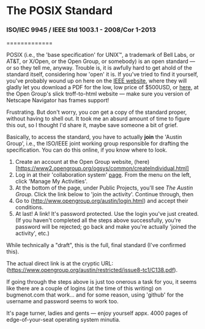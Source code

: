 # The POSIX Standard
### ISO/IEC 9945 / IEEE Std 1003.1 - 2008/Cor 1-2013
=============

POSIX (i.e., the 'base specification' for UNIX™, a trademark of Bell Labs, or
AT&T, or X/Open, or the Open Group, or somebody) is an open standard —
or so they tell me, anyway. Trouble is, it is awfully hard to get ahold of the
standard itself, considering how 'open' it is. If you've tried to find it yourself,
you've probably wound up on here on the [IEEE website](http://ieeexplore.ieee.org/xpl/articleDetails.jsp?arnumber=6506091), where
they will gladly let you download a PDF for the low, low price of $500USD,
or [here](http://pubs.opengroup.org/onlinepubs/9699919799), at the Open Group's slick troff-to-html website — make sure you version of Netscape Navigator has frames support!

Frustrating. But don't worry, you _can_ get a copy of the standard proper, without
having to shell out. It took me an absurd amount of time to figure this out, so I thought I'd share it, maybe save someone a bit of grief.

Basically, to access the standard, you have to actually **join** the 'Austin Group', i.e., the ISO/IEEE joint working group responsible for drafting the specification. You can do this online, if you know where to look.
1. Create an account at the Open Group website, (here)[https://www2.opengroup.org/ogsys/common/createIndividual.html]
2. Log in at their 'collaboration system' [page](https://collaboration.opengroup.org/operational/portal.php). From the menu on the left, click 'Manage My Activities'.
3. At the bottom of the page, under Public Projects, you'll see _The Austin Group_. Click the link below to 'join the activity'. Continue through, then
4. Go to (http://www.opengroup.org/austin/login.html) and accept their conditions.
5. At last! A link! It's password protected. Use the login you've just created. (If you haven't completed all the steps above successfully, you're password will be rejected; go back and make you're actually 'joined the activity', etc.)

While technically a "draft", this is the full, final standard (I've confirmed this).

The actual direct link is at the cryptic URL:
(https://www.opengroup.org/austin/restricted/issue8-tc1/C138.pdf).

If going through the steps above is just too onerous a task for you, it seems like there are a couple of logins (at the time of this writing) on bugmenot.com that
work... and for some reason, using 'github' for the username and password seems to work too.

It's page turner, ladies and gents — enjoy yourself appx. 4000 pages of edge-of-your-seat operating system minutia. 


